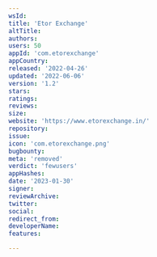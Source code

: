 ```yaml
---
wsId: 
title: 'Etor Exchange'
altTitle: 
authors: 
users: 50
appId: 'com.etorexchange'
appCountry: 
released: '2022-04-26'
updated: '2022-06-06'
version: '1.2'
stars: 
ratings: 
reviews: 
size: 
website: 'https://www.etorexchange.in/'
repository: 
issue: 
icon: 'com.etorexchange.png'
bugbounty: 
meta: 'removed'
verdict: 'fewusers'
appHashes: 
date: '2023-01-30'
signer: 
reviewArchive: 
twitter: 
social: 
redirect_from: 
developerName: 
features: 

---
```


